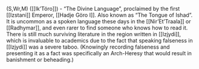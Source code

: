 (S,Wr,M) ([[Ik’Töro]]) - “The Divine Language”, proclaimed by the first [[Izstani]] Emperor, [[Hadje Göro I]]. Also known as “The Tongue of Ishad”. It is uncommon as a spoken language these days in the [[Nir’Et’Traala]] or [[Radhymar]], and even rarer to find someone who knows how to read it. There is still much surviving literature in the region written in [[Izjydi]], which is invaluable to academics due to the fact that speaking falseness in [[Izjydi]] was a severe taboo. (Knowingly recording falseness and presenting it as a fact was specifically an Arch-Heresy that would result in banishment or beheading.)